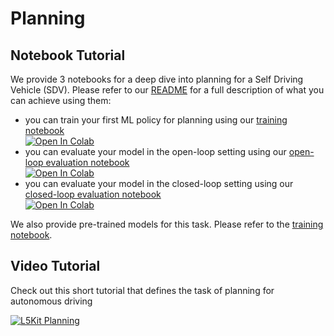 Planning
========


## Notebook Tutorial

We provide 3 notebooks for a deep dive into planning for a Self Driving Vehicle (SDV).
Please refer to our [README](./examples/planning/README.md) for a full description of what you can achieve using them:

* you can train your first ML policy for planning using our [training notebook](./examples/planning/train.ipynb) \
[![Open In Colab](https://colab.research.google.com/assets/colab-badge.svg)](https://colab.research.google.com/github/lyft/l5kit/blob/master/examples/planning/train.ipynb)
* you can evaluate your model in the open-loop setting using our [open-loop evaluation notebook](./examples/planning/open_loop_test.ipynb) \
[![Open In Colab](https://colab.research.google.com/assets/colab-badge.svg)](https://colab.research.google.com/github/lyft/l5kit/blob/master/examples/planning/open_loop_test.ipynb)
* you can evaluate your model in the closed-loop setting using our [closed-loop evaluation notebook](./examples/planning/closed_loop_test.ipynb) \
[![Open In Colab](https://colab.research.google.com/assets/colab-badge.svg)](https://colab.research.google.com/github/lyft/l5kit/blob/master/examples/planning/closed_loop_test.ipynb)

We also provide pre-trained models for this task. Please refer to the [training notebook](./examples/planning/train.ipynb). 


## Video Tutorial

Check out this short tutorial that defines the task of planning for autonomous driving

[![L5Kit Planning](https://img.youtube.com/vi/Jygsh17QbxY/sddefault.jpg)](https://www.youtube.com/watch?v=Jygsh17QbxY)
